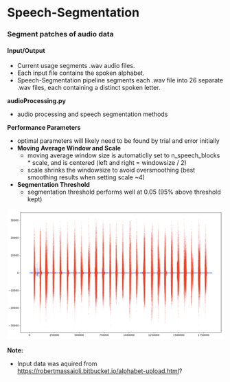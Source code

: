 # Speech-Segmentation

### Segment patches of audio data ###

#### Input/Output ####
- Current usage segments .wav audio files.
- Each input file contains the spoken alphabet.
- Speech-Segmentation pipeline segments each .wav file into 26 separate .wav files, each containing a distinct spoken letter.  

**audioProcessing.py**
  - audio processing and speech segmentation methods
  
**Performance Parameters**
  - optimal parameters will likely need to be found by trial and error initially 
  - **Moving Average Window and Scale**
    - moving average window size is automaticlly set to n_speech_blocks * scale, and is centered (left and right = windowsize / 2)
    - scale shrinks the windowsize to avoid oversmoothing (best smoothing results when setting scale ~4)
  - **Segmentation Threshold**
    - segmentation threshold performs well at 0.05 (95% above threshold kept)
  

![Image description](img.png)


**Note:**
- Input data was aquired from https://robertmassaioli.bitbucket.io/alphabet-upload.html?

